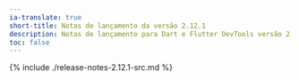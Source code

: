 ```yaml
---
ia-translate: true
short-title: Notas de lançamento da versão 2.12.1
description: Notas de lançamento para Dart e Flutter DevTools versão 2.12.1.
toc: false
---
```


{% include ./release-notes-2.12.1-src.md %}
